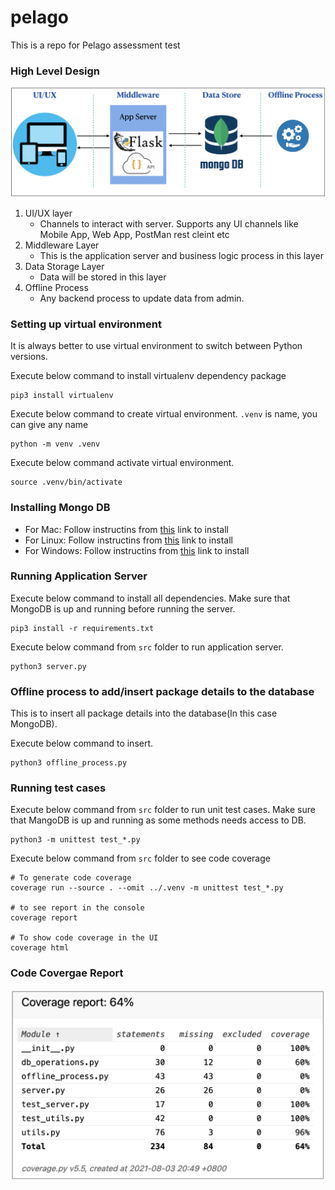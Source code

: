 # pelago

This is a repo for Pelago assessment test

### High Level Design

![](images/High-Level-Design.png)

1. UI/UX layer
   - Channels to interact with server. Supports any UI channels like Mobile App, Web App, PostMan rest cleint etc
2. Middleware Layer
   - This is the application server and business logic process in this layer
3. Data Storage Layer
   - Data will be stored in this layer
4. Offline Process
   - Any backend process to update data from admin.

### Setting up virtual environment

It is always better to use virtual environment to switch between Python versions.

Execute below command to install virtualenv dependency package

```
pip3 install virtualenv
```

Execute below command to create virtual environment. `.venv` is name, you can give any name

```
python -m venv .venv
```

Execute below command activate virtual environment.

```
source .venv/bin/activate
```

### Installing Mongo DB

- For Mac: Follow instructins from [this](https://docs.mongodb.com/manual/tutorial/install-mongodb-on-os-x/) link to install
- For Linux: Follow instructins from [this](https://docs.mongodb.com/manual/administration/install-on-linux/) link to install
- For Windows: Follow instructins from [this](https://docs.mongodb.com/manual/tutorial/install-mongodb-on-windows/) link to install

### Running Application Server

Execute below command to install all dependencies. Make sure that MongoDB is up and running before running the server.

```
pip3 install -r requirements.txt
```

Execute below command from `src` folder to run application server.

```
python3 server.py
```

### Offline process to add/insert package details to the database

This is to insert all package details into the database(In this case MongoDB).

Execute below command to insert.

```
python3 offline_process.py

```

### Running test cases

Execute below command from `src` folder to run unit test cases. Make sure that MangoDB is up and running as some methods needs access to DB.

```
python3 -m unittest test_*.py
```

Execute below command from `src` folder to see code coverage

```
# To generate code coverage
coverage run --source . --omit ../.venv -m unittest test_*.py

# to see report in the console
coverage report

# To show code coverage in the UI
coverage html
```

### Code Covergae Report

![](images/Code-Coverage-Report.png)
